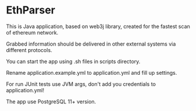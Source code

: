 # EthParser

This is Java application, based on web3j library, created for the fastest scan of ethereum network.

Grabbed information should be delivered in other external systems via different protocols.

You can start the app using .sh files in scripts directory.

Rename application.example.yml to application.yml and fill up settings.

For run JUnit tests use JVM args, don't add you credentials to application.yml! 

The app use PostgreSQL 11+ version.
